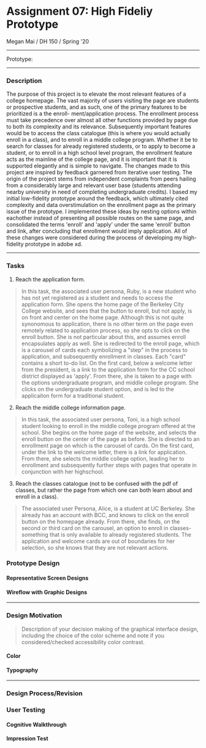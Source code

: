 # Assignment 07: High Fideliy Prototype
Megan Mai / DH 150 / Spring '20

-----------------
Prototype: 

-----------------
### Description
The purpose of this project is to elevate the most relevant features of a college homepage. The vast majority of users visiting
the page are students or prospective students, and as such, one of the primary features to be prioritized is a the enroll-
ment/application process. The enrollment process must take precedence over almost all other functions provided by
page due to both its complexity and its relevance. Subsequently important features would be to access the class catalogue (this is where you would actually enroll in a class), and to enroll in a middle college program. Whether it be to search for classes for already registered students, or to apply to become a student, or to enroll 
in a high school level program, the enrollment feature acts as the mainline of the college page, and it is important that 
it is supported elegantly and is simple to navigate. 
The changes made to this project are inspired by feedback garnered from iterative user testing. The origin of the project 
stems from independent complaints from peers hailing from a considerably large and relevant user base (students attending nearby university in need of completing undergraduate credits). I based my initial low-fidelity prototype around the feedback, which ultimately cited complexity and data overstimulation on the enrollment page as the primary issue of the prototype. I implemented these ideas by nesting options within eachother instead of presenting all possible routes on the same page, and consolidated the terms 'enroll' and 'apply' under the same 'enroll' button and link, after concluding that enrollment would imply application. All of these changes were considered during the process of developing my high-fidelity prototype in adobe xd.

---------------------
### Tasks
1) Reach the application form.
> In this task, the associated user persona, Ruby, is a new student who has not yet registered as a student and needs to access the application form. She opens the home page of the Berkeley City College website, and sees that the button to enroll, but not apply, is on front and center on the home page. Although this is not quite synonomous to application, there is no other term on the page even remotely related to application process, so she opts to click on the enroll button. She is not particular about this, and assumes enroll encapsulates apply as well. She is redirected to the enroll page, which is a carousel of cards each symbolizing a "step" in the process to application, and subsequently enrollment in classes. Each "card" contains a short to-do list. On the first card, below a welcome letter from the president, is a link to the application form for the CC school district displayed as 'apply'. From there, she is taken to a page with the options undergraduate program, and middle college program. She clicks on the undergraduate student option, and is led to the applicaiton form for a traditional student.
2) Reach the middle college information page.
> In this task, the associated user persona, Toni, is a high school student looking to enroll in the middle college program offered at the school. She begins on the home page of the website, and selects the enroll button on the center of the page as before. She is directed to an enrollment page on which is the carousel of cards. On the first card, under the link to the welcome letter, there is a link for application. From there, she selects the middle college option, leading her to enrollment and subsequently further steps with pages that operate in conjunction with her highschool.
3) Reach the classes catalogue (not to be confused with the pdf of classes, but rather the page from which one can both learn about and enroll in a class). 
> The associated user Persona, Alice, is a student at UC Berkeley. She already has an account with BCC, and knows to click on the enroll button on the homepage already. From there, she finds, on the second or third card on the carousel, an option to enroll in classes- something that is only available to already registered students. The application and welcome cards are out of boundaries for her selection, so she knows that they are not relevant actions.
### Prototype Design
#### Representative Screen Designs
#### Wireflow with Graphic Designs
------------------
### Design Motivation
> Description of your decision making of the graphical interface design, including the choice of the color scheme and note if you considered/checked accessibility color contrast.
#### Color 
#### Typography 
------------------
### Design Process/Revision
### User Testing 
#### Cognitive Walkthrough
#### Impression Test

